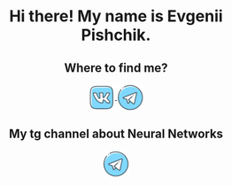 <h1 align="center">Hi there! My name is Evgenii Pishchik.</h1>

<h2 align="center">Where to find me?</h2>

<p align="center">
<a href="https://vk.com/pe4eniks">
  <img align="center" src="https://github.com/Pe4enIks/Pe4eniks/blob/main/images/vk_icon.png" alt="vk"/>
</a>
<a href="https://t.me/Evgenii_Pishchik">
  <img align="center" src="https://github.com/Pe4enIks/Pe4eniks/blob/main/images/telegram_icon.png" alt="tg"/>
</a>
</p>

<h2 align="center">My tg channel about Neural Networks</h2>

<p align="center">
<a href="https://t.me/neural_info">
  <img align="center" src="https://github.com/Pe4enIks/Pe4eniks/blob/main/images/telegram_icon.png" alt="tg"/>
</a>
</p>
